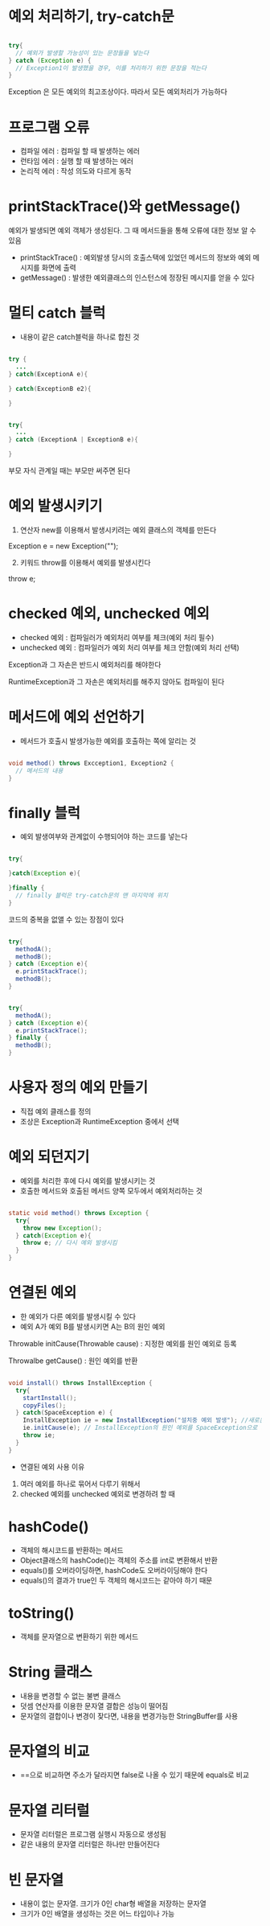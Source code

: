 # 예외 처리하기, try-catch문

```java

try{
  // 예외가 발생할 가능성이 있는 문장들을 넣는다
} catch (Exception e) {
  // Exception1이 발생했을 경우, 이를 처리하기 위한 문장을 적는다
}

```

Exception 은 모든 예외의 최고조상이다. 따라서 모든 예외처리가 가능하다

# 프로그램 오류

- 컴파일 에러 : 컴파일 할 때 발생하는 에러
- 런타임 에러 : 실행 할 때 발생하는 에러
- 논리적 에러 : 작성 의도와 다르게 동작

# printStackTrace()와 getMessage()

예외가 발생되면 예외 객체가 생성된다. 그 때 메서드들을 통해 오류에 대한 정보 알 수 있음

- printStackTrace() : 예외발생 당시의 호출스택에 있었던 메서드의 정보와 예외 메시지를 화면에 출력
- getMessage() : 발생한 예외클래스의 인스턴스에 정장된 메시지를 얻을 수 있다

# 멀티 catch 블럭

- 내용이 같은 catch블럭을 하나로 합친 것

```java

try {
  ...
} catch(ExceptionA e){

} catch(ExceptionB e2){

}

```

```java

try{
  ...
} catch (ExceptionA | ExceptionB e){

}

```

부모 자식 관계일 때는 부모만 써주면 된다

# 예외 발생시키기

1. 연산자 new를 이용해서 발생시키려는 예외 클래스의 객체를 만든다

Exception e = new Exception("");

2. 키워드 throw를 이용해서 예외를 발생시킨다

throw e;

# checked 예외, unchecked 예외

- checked 예외 : 컴파일러가 예외처리 여부를 체크(예외 처리 필수)
- unchecked 예외 : 컴파일러가 예외 처리 여부를 체크 안함(예외 처리 선택)

Exception과 그 자손은 반드시 예외처리를 해야한다

RuntimeException과 그 자손은 예외처리를 해주지 않아도 컴파일이 된다

# 메서드에 예외 선언하기

- 메서드가 호출시 발생가능한 예외를 호출하는 쪽에 알리는 것

```java

void method() throws Excception1, Exception2 {
  // 메서드의 내용
}

```

# finally 블럭

- 예외 발생여부와 관계없이 수행되어야 하는 코드를 넣는다

```java

try{

}catch(Exception e){

}finally {
  // finally 블럭은 try-catch문의 맨 마지막에 위치
}

```

코드의 중복을 없앨 수 있는 장점이 있다

```java

try{
  methodA();
  methodB();
} catch (Exception e){
  e.printStackTrace();
  methodB();
}

```

```java

try{
  methodA();
} catch (Exception e){
  e.printStackTrace();
} finally {
  methodB();
}

```

# 사용자 정의 예외 만들기

- 직접 예외 클래스를 정의
- 조상은 Exception과 RuntimeException 중에서 선택

# 예외 되던지기

- 예외를 처리한 후에 다시 예외를 발생시키는 것
- 호출한 메서드와 호출된 메서드 양쪽 모두에서 예외처리하는 것

```java

static void method() throws Exception {
  try{
    throw new Exception();
  } catch(Exception e){
    throw e; // 다시 예외 발생시킴
  }
}

```

# 연결된 예외

- 한 예외가 다른 예외를 발생시킬 수 있다
- 예외 A가 예외 B를 발생시키면 A는 B의 원인 예외

Throwable initCause(Throwable cause) : 지정한 예외를 원인 예외로 등록

Throwalbe getCause() : 원인 예외를 반환

```java

void install() throws InstallException {
  try{
    startInstall();
    copyFiles();
  } catch(SpaceException e) {
    InstallException ie = new InstallException("설치중 예외 발생"); //새로운 예외 생성
    ie.initCause(e); // InstallException의 원인 예외를 SpaceException으로 지정
    throw ie;
  }
}

```

- 연결된 예외 사용 이유

1. 여러 예외를 하나로 묶어서 다루기 위해서
2. checked 예외를 unchecked 예외로 변경하려 할 때

# hashCode()

- 객체의 해시코드를 반환하는 메서드
- Object클래스의 hashCode()는 객체의 주소를 int로 변환해서 반환
- equals()를 오버라이딩하면, hashCode도 오버라이딩해야 한다
- equals()의 결과가 true인 두 객체의 해시코드는 같아야 하기 때문

# toString()

- 객체를 문자열으로 변환하기 위한 메서드

# String 클래스

- 내용을 변경할 수 없는 불변 클래스
- 덧셈 연산자를 이용한 문자열 결합은 성능이 떨어짐
- 문자열의 결합이나 변경이 잦다면, 내용을 변경가능한 StringBuffer를 사용

# 문자열의 비교

- ==으로 비교하면 주소가 달라지면 false로 나올 수 있기 때문에 equals로 비교

# 문자열 리터럴

- 문자열 리터럴은 프로그램 실행시 자동으로 생성됨
- 같은 내용의 문자열 리터럴은 하나만 만들어진다

# 빈 문자열

- 내용이 없는 문자열. 크기가 0인 char형 배열을 저장하는 문자열
- 크기가 0인 배열을 생성하는 것은 어느 타입이나 가능

